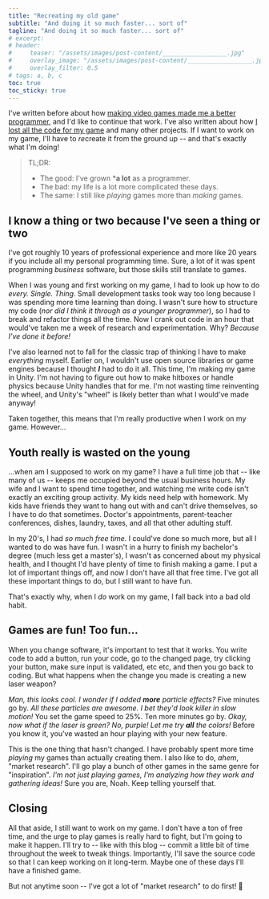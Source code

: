 ```yaml
---
title: "Recreating my old game"
subtitle: "And doing it so much faster... sort of"
tagline: "And doing it so much faster... sort of"
# excerpt: 
# header:
#     teaser: "/assets/images/post-content/__________________.jpg"
#     overlay_image: "/assets/images/post-content/__________________.jpg"
#     overlay_filter: 0.5
# tags: a, b, c
toc: true
toc_sticky: true
---
```


I've written before about how [making video games made me a better programmer](/_posts/2022-01-15-game-programming.md), and I'd like to continue that work.  I've also written about how [I lost all the code for my game](/_posts/2021-12-18-long-lost-code.md) and many other projects.  If I want to work on my game, I'll have to *re*create it from the ground up -- and that's exactly what I'm doing!

> TL;DR:
> - The good: I've grown ***a lot** as a programmer.
> - The bad: my life is a lot more complicated these days.
> - The same: I still like *playing* games more than *making* games.


## I know a thing or two because I've seen a thing or two

I've got roughly 10 years of professional experience and more like 20 years if you include all my personal programming time.  Sure, a lot of it was spent programming *business* software, but those skills still translate to games.

When I was young and first working on my game, I had to look up how to do *every.  Single.  Thing.*  Small development tasks took way too long because I was spending more time learning than doing.  I wasn't sure how to structure my code (*nor did I think it through as a younger programmer*), so I had to break and refactor things all the time.  Now I crank out code in an hour that would've taken me a week of research and experimentation.  Why?  *Because I've done it before!*

I've also learned not to fall for the classic trap of thinking I have to make *everything* myself.  Earlier on, I wouldn't use open source libraries or game engines because I thought ***I*** had to do it all.  This time, I'm making my game in Unity.  I'm not having to figure out how to make hitboxes or handle physics because Unity handles that for me.  I'm not wasting time reinventing the wheel, and Unity's "wheel" is likely better than what I would've made anyway!

Taken together, this means that I'm really productive when I work on my game.  However...

## Youth really is wasted on the young

...when am I supposed to work on my game?  I have a full time job that -- like many of us -- keeps me occupied beyond the usual business hours.  My wife and I want to spend time together, and watching me write code isn't exactly an exciting group activity.  My kids need help with homework.  My kids have friends they want to hang out with and can't drive themselves, so I have to do that sometimes.  Doctor's appointments, parent-teacher conferences, dishes, laundry, taxes, and all that other adulting stuff.  

In my 20's, I had *so much free time*.  I could've done so much more, but all I wanted to do was have fun.  I wasn't in a hurry to finish my bachelor's degree (much less get a master's), I wasn't as concerned about my physical health, and I thought I'd have plenty of time to finish making a game.  I put a lot of important things off, and now I don't have all that free time.  I've got all these important things to do, but I still want to have fun.

That's exactly why, when I *do* work on my game, I fall back into a bad old habit.

## Games are fun!  Too fun...

When you change software, it's important to test that it works.  You write code to add a button, run your code, go to the changed page, try clicking your button, make sure input is validated, etc etc, and then you go back to coding.  But what happens when the change you made is creating a new laser weapon?

*Man, this looks cool.  I wonder if I added **more** particle effects?*  Five minutes go by.  *All these particles are awesome.  I bet they'd look killer in slow motion!*  You set the game speed to 25%.  Ten more minutes go by.  *Okay, now what if the laser is green?  No, purple!  Let me try **all** the colors!*  Before you know it, you've wasted an hour playing with your new feature.

This is the one thing that hasn't changed.  I have probably spent more time *playing* my games than actually creating them.  I also like to do, *ahem*, "market research".  I'll go play a bunch of other games in the same genre for "inspiration".  *I'm not just playing games, I'm analyzing how they work and gathering ideas!*  Sure you are, Noah.  Keep telling yourself that.

## Closing

All that aside, I still want to work on my game.  I don't have a ton of free time, and the urge to play games is really hard to fight, but I'm going to make it happen.  I'll try to -- like with this blog -- commit a little bit of time throughout the week to tweak things.  Importantly, I'll save the source code so that I can keep working on it long-term.  Maybe one of these days I'll have a finished game.

But not anytime soon -- I've got a lot of "market research" to do first! 😬